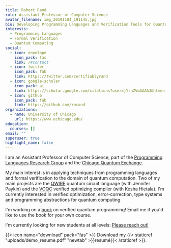 ```yaml
---
title: Robert Rand
role: Assistant Professor of Computer Science
avatar_filename: img_20191104_191145.jpg
bio: Developing Programming Languages and Verification Tools for Quantum Computing
interests:
  - Programming Languages
  - Formal Verification
  - Quantum Computing
social:
  - icon: envelope
    icon_pack: fas
    link: /#contact
  - icon: twitter
    icon_pack: fab
    link: https://twitter.com/certifiablyrand
  - icon: google-scholar
    icon_pack: ai
    link: https://scholar.google.com/citations?user=jYrnZVwAAAAJ&hl=en
  - icon: github
    icon_pack: fab
    link: https://github.com/rnrand
organizations:
  - name: University of Chicago
    url: https://www.uchicago.edu/
education:
  courses: []
email: ""
superuser: true
highlight_name: false
---
```

I am an Assistant Professor of Computer Science, part of the [Programming Languages Research Group](http://pl.cs.uchicago.edu/) and the [Chicago Quantum Exchange](https://quantum.uchicago.edu/).

My main interest is in applying techniques from programming languages and formal verification to the domain of quantum computation. Two of my main projects are the [QWIRE](https://github.com/inQWIRE/QWIRE/) quantum circuit language (with Jennifer Paykin) and the [VOQC](https://github.com/inQWIRE/SQIR/) verified optimizing compiler (with Kesha Hietala). I'm currently interested in verified optimization, error-correction, type systems and programming abstractions for quantum computing.

I'm working on a [book](http://people.cs.uchicago.edu/~rand/vqc/index.html) on verified quantum programming! Email me if you'd like to use the book for your own course.

I'm currently looking for new students at all levels: [Please reach out!](mailto:rand@uchicago.edu)

{{< icon name="download" pack="fas" >}} Download my {{< staticref "uploads/demo_resume.pdf" "newtab" >}}resumé{{< /staticref >}}.